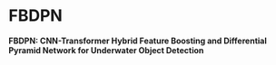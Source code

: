 # FBDPN
**FBDPN: CNN-Transformer Hybrid Feature Boosting and Differential Pyramid Network for Underwater Object Detection**
